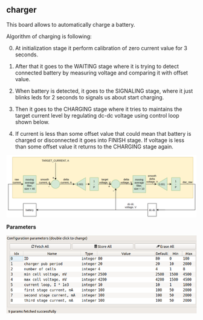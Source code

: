 ## charger

This board allows to automatically charge a battery.

Algorithm of charging is following:

0. At initialization stage it perform calibration of zero current value for 3 seconds.

1. After that it goes to the WAITING stage where it is trying to detect connected battery by measuring voltage and comparing it with offset value.

2. When battery is detected, it goes to the SIGNALING stage, where it just blinks leds for 2 seconds to signals us about start charging. 

3. Then it goes to the CHARGING stage where it tries to maintains the target current level by regulating dc-dc voltage using control loop shown below.

4. If current is less than some offset value that could mean that battery is charged or disconnected it goes into FINISH stage. If voltage is less than some offset value it returns to the CHARGING stage again.

![scheme](doc/charger/charger.png?raw=true "scheme")

**Parameters**

![scheme](doc/charger/charger_params.png?raw=true "scheme")